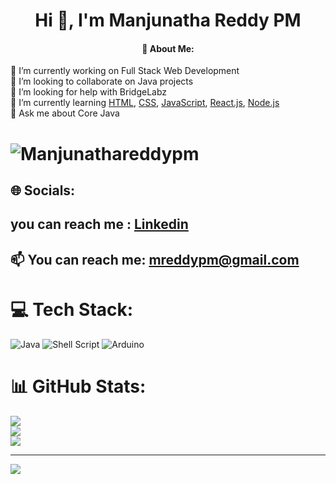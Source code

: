 <h1 align="center">Hi 👋, I'm Manjunatha Reddy PM</h1>
<h4 align="center">  💫 About Me: </h4>
🔭 I’m currently working on Full Stack Web Development <br>👯 I’m looking to collaborate on Java projects<br>🤝 I’m looking for help with BridgeLabz<br>🌱 I’m currently learning <a href="https://search.yahoo.com/search?fr=mcafee&type=E211US826G0&p=HTML">HTML</a>, <a href="https://search.yahoo.com/search;_ylt=AwrjW7qiPt1jAcYOf2NXNyoA;_ylc=X1MDMjc2NjY3OQRfcgMyBGZyA21jYWZlZQRmcjIDc2ItdG9wBGdwcmlkA2hYcU0xS0VCUm5PbnVOanB4VnVTUEEEbl9yc2x0AzAEbl9zdWdnAzEwBG9yaWdpbgNzZWFyY2gueWFob28uY29tBHBvcwMwBHBxc3RyAwRwcXN0cmwDMARxc3RybAMzBHF1ZXJ5A2NzcwR0X3N0bXADMTY3NTQ0Mzk4MQ--?p=css&fr2=sb-top&fr=mcafee&type=E211US826G0">CSS</a>, <a href="https://search.yahoo.com/search;_ylt=AwrOshoMP91jIBIPzoZXNyoA;_ylc=X1MDMjc2NjY3OQRfcgMyBGZyA21jYWZlZQRmcjIDc2ItdG9wBGdwcmlkAzVsMGNCbktNUnd1Rk1jZm15VFNqSEEEbl9yc2x0AzAEbl9zdWdnAzEwBG9yaWdpbgNzZWFyY2gueWFob28uY29tBHBvcwMwBHBxc3RyAwRwcXN0cmwDMARxc3RybAMxMARxdWVyeQNqYXZhU2NyaXB0BHRfc3RtcAMxNjc1NDQ0MDIx?p=javaScript&fr2=sb-top&fr=mcafee&type=E211US826G0">JavaScript</a>, <a href="https://search.yahoo.com/search;_ylt=Awr90jY0P91j3HQPTitXNyoA;_ylc=X1MDMjc2NjY3OQRfcgMyBGZyA21jYWZlZQRmcjIDc2EtZ3Atc2VhcmNoBGdwcmlkA1dGdUhZc2daUjYyNnBPYk1KYkpKZkEEbl9yc2x0AzAEbl9zdWdnAzEwBG9yaWdpbgNzZWFyY2gueWFob28uY29tBHBvcwMyBHBxc3RyA3JlYWN0BHBxc3RybAM1BHFzdHJsAzcEcXVlcnkDcmVhY3RqcwR0X3N0bXADMTY3NTQ0NDA2MwR1c2VfY2FzZQM-?p=reactjs&fr2=sa-gp-search&fr=mcafee&type=E211US826G0">React.js</a>, <a href="https://search.yahoo.com/search;_ylt=Awr9zWheP91jMhcPQJRXNyoA;_ylc=X1MDMjc2NjY3OQRfcgMyBGZyA21jYWZlZQRmcjIDc2ItdG9wBGdwcmlkA09CaW1rZExBUXVhWlFBSXBkc08ud0EEbl9yc2x0AzAEbl9zdWdnAzEwBG9yaWdpbgNzZWFyY2gueWFob28uY29tBHBvcwMwBHBxc3RyAwRwcXN0cmwDMARxc3RybAM2BHF1ZXJ5A25vZGVqcwR0X3N0bXADMTY3NTQ0NDEwMw--?p=nodejs&fr2=sb-top&fr=mcafee&type=E211US826G0">Node.js</a><br>💬 Ask me about Core Java<br> <h1 align="center">
<p align="left"> <img src="https://komarev.com/ghpvc/?username=Manjunathareddypm&label=Profile%20views&color=0e75b6&style=flat" alt="Manjunathareddypm" /> </p>


## 🌐 Socials:
## you can reach me : <a href="https://www.linkedin.com">Linkedin </a> <br>
## 📫 You can reach me: <a href="https://search.yahoo.com/search?fr=mcafee&type=E211US826G0&p=gmail">mreddypm@gmail.com</a>
  
# 💻 Tech Stack:
![Java](https://img.shields.io/badge/java-%23ED8B00.svg?style=for-the-badge&logo=java&logoColor=white) ![Shell Script](https://img.shields.io/badge/shell_script-%23121011.svg?style=for-the-badge&logo=gnu-bash&logoColor=white) ![Arduino](https://img.shields.io/badge/-Arduino-00979D?style=for-the-badge&logo=Arduino&logoColor=white)
# 📊 GitHub Stats:
![](https://github-readme-stats.vercel.app/api?username=Manjunathareddypm&theme=dark&hide_border=false&include_all_commits=true&count_private=false)<br/>
![](https://github-readme-streak-stats.herokuapp.com/?user=Manjunathareddypm&theme=dark&hide_border=false)<br/>
![](https://github-readme-stats.vercel.app/api/top-langs/?username=Manjunathareddypm&theme=dark&hide_border=false&include_all_commits=true&count_private=false&layout=compact)

---
[![](https://visitcount.itsvg.in/api?id=Manjunathareddypm&icon=0&color=0)](https://visitcount.itsvg.in)

<!-- Proudly created with GPRM ( https://gprm.itsvg.in ) -->

